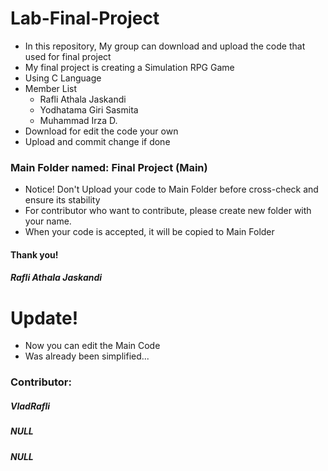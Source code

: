 # Lab-Final-Project
* In this repository, My group can download and upload the code that used for final project
* My final project is creating a Simulation RPG Game
* Using C Language
* Member List
  * Rafli Athala Jaskandi
  * Yodhatama Giri Sasmita
  * Muhammad Irza D.
 * Download for edit the code your own
 * Upload and commit change if done
 ### Main Folder named: Final Project (Main)
 * Notice! Don't Upload your code to Main Folder before cross-check and ensure its stability
 * For contributor who want to contribute, please create new folder with your name.
 * When your code is accepted, it will be copied to Main Folder
 #### Thank you!
 ##### Rafli Athala Jaskandi
 
 # Update!
 * Now you can edit the Main Code
 * Was already been simplified...
 
 ### Contributor:
 ##### VladRafli
 ##### NULL
 ##### NULL
